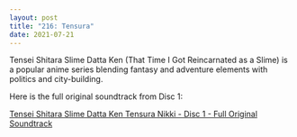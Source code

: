 ```yaml
---
layout: post
title: "216: Tensura"
date: 2021-07-21
---
```


Tensei Shitara Slime Datta Ken (That Time I Got Reincarnated as a Slime) is a popular anime series blending fantasy and adventure elements with politics and city-building. 

Here is the full original soundtrack from Disc 1:

[Tensei Shitara Slime Datta Ken Tensura Nikki - Disc 1 - Full Original Soundtrack](https://youtu.be/xU03XJll6N0?t=998)
